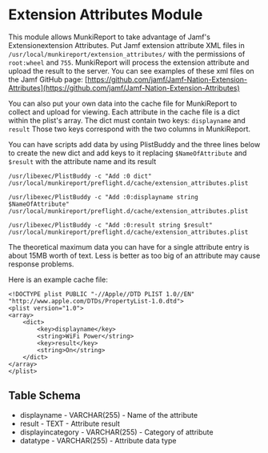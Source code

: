 Extension Attributes Module
==============

This module allows MunkiReport to take advantage of Jamf's Extensionextension Attributes. Put Jamf extension attribute XML files in `/usr/local/munkireport/extension_attributes/` with the permissions of `root:wheel` and `755`. MunkiReport will process the extension attribute and upload the result to the server. You can see examples of these xml files on the Jamf GitHub page: [https://github.com/jamf/Jamf-Nation-Extension-Attributes](https://github.com/jamf/Jamf-Nation-Extension-Attributes)

You can also put your own data into the cache file for MunkiReport to collect and upload for viewing. Each attribute in the cache file is a dict within the plist's array. The dict must contain two keys: `displayname` and `result` Those two keys correspond with the two columns in MunkiReport. 

You can have scripts add data by using PlistBuddy and the three lines below to create the new dict and add keys to it replacing `$NameOfAttribute` and `$result` with the attribute name and its result


`/usr/libexec/PlistBuddy -c "Add :0 dict" /usr/local/munkireport/preflight.d/cache/extension_attributes.plist`

`/usr/libexec/PlistBuddy -c "Add :0:displayname string $NameOfAttribute" /usr/local/munkireport/preflight.d/cache/extension_attributes.plist`

`/usr/libexec/PlistBuddy -c "Add :0:result string $result" /usr/local/munkireport/preflight.d/cache/extension_attributes.plist`



The theoretical maximum data you can have for a single attribute entry is about 15MB worth of text. Less is better as too big of an attribute may cause response problems.

Here is an example cache file: 

```<?xml version="1.0" encoding="UTF-8"?>
<!DOCTYPE plist PUBLIC "-//Apple//DTD PLIST 1.0//EN" "http://www.apple.com/DTDs/PropertyList-1.0.dtd">
<plist version="1.0">
<array>
	<dict>
		<key>displayname</key>
		<string>WiFi Power</string>
		<key>result</key>
		<string>On</string>
	</dict>
</array>
</plist>
```



Table Schema
----

* displayname - VARCHAR(255) - Name of the attribute
* result - TEXT - Attribute result
* displayincategory - VARCHAR(255) - Category of attribute
* datatype - VARCHAR(255)  - Attribute data type